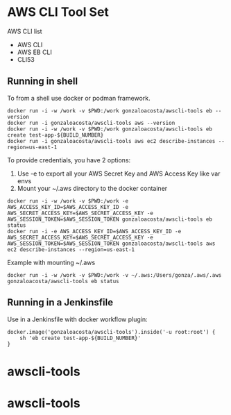 # AWS CLI Tool Set 

AWS CLI list

- AWS CLI
- AWS EB CLI
- CLI53

## Running in shell 

To from a shell use docker or podman framework.

```
docker run -i -w /work -v $PWD:/work gonzaloacosta/awscli-tools eb --version
docker run -i gonzaloacosta/awscli-tools aws --version
docker run -i -w /work -v $PWD:/work gonzaloacosta/awscli-tools eb create test-app-${BUILD_NUMBER}
docker run -i gonzaloacosta/awscli-tools aws ec2 describe-instances --region=us-east-1
```

To provide credentials, you have 2 options:

1. Use -e to export all your AWS Secret Key and AWS Access Key like var envs
2. Mount your ~/.aws directory to the docker container

```
docker run -i -w /work -v $PWD:/work -e AWS_ACCESS_KEY_ID=$AWS_ACCESS_KEY_ID -e AWS_SECRET_ACCESS_KEY=$AWS_SECRET_ACCESS_KEY -e AWS_SESSION_TOKEN=$AWS_SESSION_TOKEN gonzaloacosta/awscli-tools eb status
docker run -i -e AWS_ACCESS_KEY_ID=$AWS_ACCESS_KEY_ID -e AWS_SECRET_ACCESS_KEY=$AWS_SECRET_ACCESS_KEY -e AWS_SESSION_TOKEN=$AWS_SESSION_TOKEN gonzaloacosta/awscli-tools aws ec2 describe-instances --region=us-east-1
```

Example with mounting ~/.aws

```
docker run -i -w /work -v $PWD:/work -v ~/.aws:/Users/gonza/.aws/.aws gonzaloacosta/awscli-tools eb status
```

## Running in a Jenkinsfile

Use in a Jenkinsfile with docker workflow plugin:

```
docker.image('gonzaloacosta/awscli-tools').inside('-u root:root') {
    sh 'eb create test-app-${BUILD_NUMBER}'
}
```
# awscli-tools
# awscli-tools
